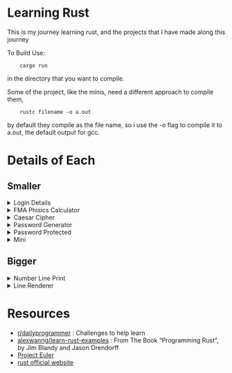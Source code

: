 # Learning Rust

This is my journey learning rust, and the projects that I have made along this journey

To Build Use:

        cargo run

in the directory that you want to compile.

Some of the project, like the minis, need a different
approach to compile them,

        rustc filename -o a.out

by default they compile as the file name, so i use the -o
flag to compile it to a.out, the default output for gcc.

# Details of Each

## Smaller

<details><summary>Login Details</summary>

[easy] challenge #1

create a program that will ask the users name, age,
and reddit username.
have it tell them the information back, in the format:

your name is (blank), you are (blank) years old, and your username is (blank)

for extra credit, have the program log this information in a file to be accessed later.
</details>


<details><summary>FMA Phisics Calculator</summary>
[easy] challenge #2

Hello, coders! An important part of programming is being able to apply your programs,
so your challenge for today is to create a calculator application that has use in your life.
It might be an interest calculator, or it might be
something that you can use in the classroom.
For example, if you were in physics class, you might want to make a F = M * A calc.

EXTRA CREDIT: make the calculator have multiple functions!
Not only should it be able to calculate F = M * A, but also A = F/M, and M = F/A!
</details>


<details><summary>Caesar Cipher</summary>

[2/11/2012] Challenge #3 [easy]

Welcome to cipher day!

write a program that can encrypt texts with an alphabetical caesar cipher.
This cipher can ignore numbers, symbols, and whitespace.

for extra credit, add a "decrypt" function to your program!
</details>


<details><summary>Password Generator</summary>
[2/12/2012] Challenge #4 [easy]

You're challenge for today is to create a random password generator!

For extra credit, allow the user to specify the amount of passwords to generate.

For even more extra credit, allow the user to specify the length
of the strings he wants to generate!
</details>


<details><summary>Password Protected</summary>
[2/12/2012] Challenge #5 [easy]

Your challenge for today is to create a program which is password protected,
and wont open unless the correct user and password is given.

For extra credit, have the user and password in a seperate .txt file.

for even more extra credit, break into your own program :)
</details>


<details><summary>Mini</summary>
        rustc {file to compile} -o a.out

For these, minis, I did not think that these deserve an
entire director for all of them.

I get the list from [Project Euler]
(https://projecteuler.net/archives).


<details><summary>1 - Multipals of 3 and 5</summary>

If we list all the natural numbers below 10 that are
multiples of 3 or 5, we get 3, 5, 6 and 9. The sum of
these multiples is 23. Find the sum of all the multiples
of 3 or 5 below 1000.

</details>


<details><summary>2 - Even Fibonacci Numbers</summary>

Each new term in the Fibonacci sequence is generated by
adding the previous two terms. By starting with 1 and 2,
the first 10 terms will be:

1, 2, 3, 5, 8, 13, 21, 34, 55, 89, ...

By considering the terms in the Fibonacci sequence whose
values do not exceed four million, find the sum of the
even-valued terms.

</details>


<details><summary>3 - Largest prime factor</summary>

The prime factors of 13195 are 5, 7, 13 and 29.
What is the largest prime factor of the number 600851475143 ?

</details>


</details>


## Bigger
<details><summary>Number Line Print</summary>
This is a challenge I have formulated while my child was
learning his number lines.

I enscribed a quick note in my journel and seemed possible.

So the challenge is to get points up to four and be able to
graph them on a number line.

BONUS if you can do negatives

Extra BONUS if you can get variables through another
like >3, witch prints all that is greater, upto 10;
</details>


<details><summary>Line Renderer</summary>
Make a 2d line renderer, with the
user inputting two points and make a line in-between them

BONUS if you can do multiple lines,
with different colors for each.

EXTRA BONUS If you can make it scale procedurally, for
example normally if you had a number line it would look line

But that could not scale up reliably if, for example one of
your points was at 100, 100, it would fill the entire screen
and wrap.
</details>


# Resources

- [r/dailyprogrammer](https://www.reddit.com/r/dailyprogrammer/) 
 : Challenges to help learn
- [alexwanng/learn-rust-examples](https://github.com/alexwanng/learn-rust-examples) 
 : From The Book “Programming Rust”, by Jim Blandy and Jason Orendorff
- [Project Euler](https://projecteuler.net/)
- [rust official website](https://www.rust-lang.org/learn)
<!--- vim: tw=60
-->
